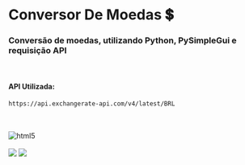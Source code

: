 # Conversor De Moedas 💲
### Conversão de moedas, utilizando Python, PySimpleGui e requisição API

<br>

#### API Utilizada:
```text
https://api.exchangerate-api.com/v4/latest/BRL
```

<br>

<div style="display: inline_block"><br/>
  <img align="center" alt="html5" src="https://img.shields.io/badge/Python-3776AB?style=for-the-badge&logo=python&logoColor=white">
</div>

<br>

<div style="display: inline_block">
  <img src="https://media.discordapp.net/attachments/912132834527948861/1101003627126063124/image.png">

  <img src="https://media.discordapp.net/attachments/912132834527948861/1101003964348121149/image.png">
</div>

